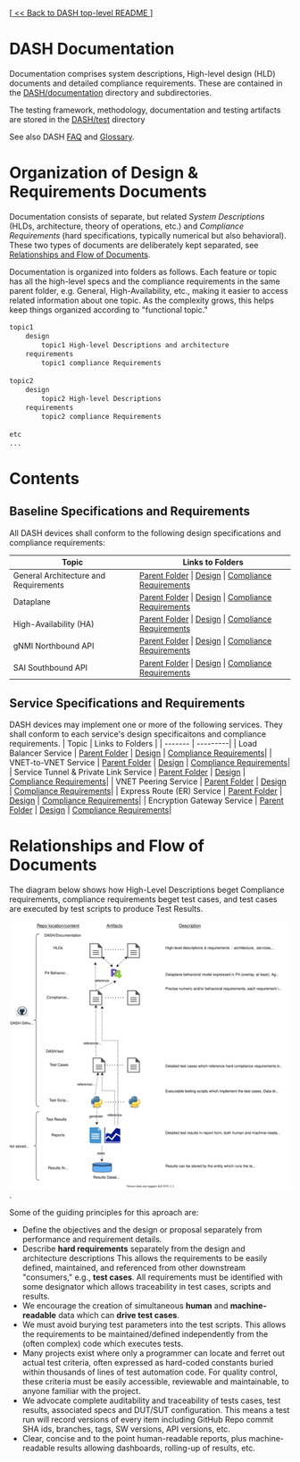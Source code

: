 [[ << Back to DASH top-level README ](../README.md)]
# DASH Documentation 

Documentation comprises system descriptions, High-level design (HLD) documents and detailed compliance requirements. These are contained in the [DASH/documentation](./) directory and subdirectories.

The testing framework, methodology, documentation and testing artifacts are stored in the [DASH/test](../test) directory

See also DASH [FAQ](https://github.com/Azure/DASH/wiki/FAQ) and [Glossary](https://github.com/Azure/DASH/wiki/Glossary). 


# Organization of Design & Requirements Documents
Documentation consists of separate, but related *System Descriptions* (HLDs, architecture, theory of operations, etc.) and *Compliance Requirements* (hard specifications, typically numerical  but also behavioral). These two types of documents are deliberately kept separated, see [Relationships and Flow of Documents](#relationships-and-flow-of-documents).

Documentation is organized into folders as follows. Each feature or topic has all the high-level specs  and the compliance requirements in the same parent folder, e.g. General, High-Availability, etc., making it easier to access related information about one topic. As the complexity grows, this helps keep things organized according to "functional topic." 
```
topic1
    design
        topic1 High-level Descriptions and architecture
    requirements
        topic1 compliance Requirements

topic2
    design
        topic2 High-level Descriptions
    requirements
        topic2 compliance Requirements

etc
...
```
# Contents
## Baseline Specifications and Requirements
All DASH devices shall conform to the following design specifications and compliance requirements:

| Topic   | Links to Folders |
| ------- | ---------|
| General Architecture and Requirements| [Parent Folder](general/README.md) \| [ Design](general/design/README.md) \| [Compliance Requirements](general/requirements/README.md)|
| Dataplane                            | [Parent Folder](dataplane/README.md) \| [ Design](dataplane/design/README.md) \| [Compliance Requirements](dataplane/requirements/README.md)|
| High-Availability (HA)                                                    | [Parent Folder](high-avail/README.md) \| [ Design](high-avail/design/README.md) \| [Compliance Requirements](high-avail/requirements/README.md)|
| gNMI Northbound API                  | [Parent Folder](gnmi/README.md) \| [ Design](gnmi/design/README.md) \| [Compliance Requirements](gnmi/requirements/README.md)|
| SAI Southbound API                   | [Parent Folder](sai/README.md) \| [ Design](sai/design/README.md) \| [Compliance Requirements](sai/requirements/README.md)|

## Service Specifications and Requirements
DASH devices may implement one or more of the following services.
They shall conform to each service's design specificaitons and compliance requirements.
| Topic   | Links to Folders |
| ------- | ---------|
| Load Balancer Service                | [Parent Folder](load-bal-service/README.md) \| [ Design](load-bal-service/design/README.md) \| [Compliance Requirements](load-bal-service/requirements/README.md)|
| VNET-to-VNET Service                         | [Parent Folder](vnet2vnet-service/README.md) \| [ Design](vnet2vnet-service/design/README.md) \| [Compliance Requirements](vnet2vnet-service/requirements/README.md)|
| Service Tunnel & Private Link Service                          | [Parent Folder](stpl-service/README.md) \| [ Design](stpl-service/design/README.md) \| [Compliance Requirements](stpl-service/requirements/README.md)|
| VNET Peering Service                          | [Parent Folder](vnet-peering-service/README.md) \| [ Design](vnet-peering-service/design/README.md) \| [Compliance Requirements](vnet-peering-service/requirements/README.md)|
| Express Route (ER) Service                    |  [Parent Folder](express-route-service/README.md) \| [ Design](express-route-service/design/README.md) \| [Compliance Requirements](express-route-service/requirements/README.md)|
| Encryption Gateway Service                    |  [Parent Folder](encrypt-gw-service/README.md) \| [ Design](encrypt-gw-service/design/README.md) \| [Compliance Requirements](encrypt-gw-service/requirements/README.md)|

# Relationships and Flow of Documents
The diagram below shows how High-Level Descriptions beget Compliance requirements, compliance requirements beget test cases, and test cases are executed by test scripts to produce Test Results.

![dash-specs-flow](images/general/dash-specs-flow.svg).

Some of the guiding principles for this aproach are:
* Define the objectives and the design or proposal separately from performance and requirement details.
* Describe **hard requirements** separately from the design and architecture descriptions This allows the requirements to be easily defined, maintained, and referenced from other downstream "consumers," e.g., **test cases**. All requirements must be identified with some designator which allows traceability in test cases, scripts and results.
* We encourage the creation of simultaneous **human** and **machine-readable** data which can **drive test cases**.  
* We must avoid burying test parameters into the test scripts. This allows the requirements to be maintained/defined independently from the (often complex) code which executes tests. 
* Many projects exist where only a programmer can locate and ferret out actual test criteria, often expressed as hard-coded constants buried within thousands of lines of test automation code. For quality control, these criteria must be easily accessible, reviewable and maintainable, to anyone familiar with the project.
* We advocate complete auditability and traceability of tests cases, test results, associated specs and DUT/SUT configuration. This means a test run will record versions of every item including GitHub Repo commit SHA ids, branches, tags, SW versions, API versions, etc.
* Clear, concise and to the point human-readable reports, plus machine-readable results allowing dashboards, rolling-up of results, etc.